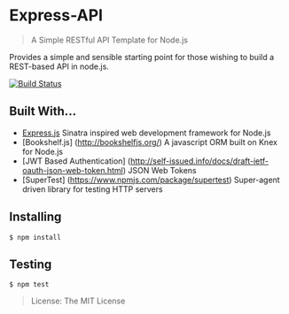 Express-API
===========

> A Simple RESTful API Template for Node.js

Provides a simple and sensible starting point for those wishing to build a REST-based API in node.js.

[![Build Status](https://travis-ci.org/failpunk/express-api.svg?branch=master)](https://travis-ci.org/failpunk/express-api.svg?branch=master)

Built With...
-------------
- [Express.js](http://expressjs.com/) Sinatra inspired web development framework for Node.js
- [Bookshelf.js] (http://bookshelfjs.org/) A javascript ORM built on Knex for Node.js
- [JWT Based Authentication] (http://self-issued.info/docs/draft-ietf-oauth-json-web-token.html) JSON Web Tokens
- [SuperTest] (https://www.npmjs.com/package/supertest) Super-agent driven library for testing HTTP servers

Installing
----------

```
$ npm install
```

Testing
-------

```
$ npm test
```

> License: The MIT License
